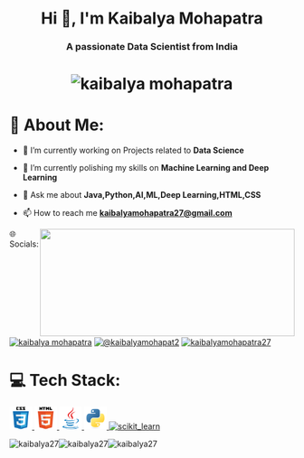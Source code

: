 <h1 align="center">Hi 👋, I'm Kaibalya Mohapatra</h1>
<h3 align="center">A passionate Data Scientist from India</h3>
<h1 align="center"><img src="https://camo.githubusercontent.com/57fa48284a010d95230eca56ca861b51ba47faa70c06dab4ddd75edb6c149cd3/68747470733a2f2f692e70696e696d672e636f6d2f6f726967696e616c732f66612f64612f61632f66616461616363626534326265373633393362333431303137623733353336372e676966" alt="kaibalya mohapatra" height="250" width="350" /></h1>
<h1 align="left">💫 About Me:</h1>

- 🔭 I’m currently working on Projects related to **Data Science**

- 🌱 I’m currently polishing my skills on **Machine Learning and Deep Learning**

- 💬 Ask me about **Java,Python,AI,ML,Deep Learning,HTML,CSS**

- 📫 How to reach me **kaibalyamohapatra27@gmail.com**

<p><img align="right" src="https://camo.githubusercontent.com/943efdc43367d89087f1cf55384537f2dc888fcccbdc8e33538ed461bb634c3e/68747470733a2f2f692e70696e696d672e636f6d2f6f726967696e616c732f63342f39352f31342f63343935313433633939663638626439653563313631383832323136653964372e676966"height=190 width="450 /></p>

<h1 align="left">🌐 Socials:</h1>
<p align="left">
<a href="https://linkedin.com/in/kaibalyamohapatra" target="blank"><img align="center" src="https://camo.githubusercontent.com/d94940866c98cb4fca5783c4e8ac95776d2f52df6bbf3d5ab9e30d76836f30ae/68747470733a2f2f696d672e736869656c64732e696f2f62616467652f4c696e6b6564496e2d2532333030373742352e7376673f6c6f676f3d6c696e6b6564696e266c6f676f436f6c6f723d7768697465" alt="kaibalya mohapatra" height="30" width="100" /></a>
<a href="https://www.hackerrank.com/@kaibalyamohapat2" target="blank"><img align="center" src="https://camo.githubusercontent.com/36f4cd20b3907b0364a481251d14ff9b024186f6f19be4508c025040d0155bd7/68747470733a2f2f69302e77702e636f6d2f6772616473696e67616d65732e636f6d2f77702d636f6e74656e742f75706c6f6164732f323031362f30352f3835363737315f3636383232343035333139373834315f313934333639393030395f6f2e706e67" alt="@kaibalyamohapat2" height="30" width="100" /></a>
<a href="https://www.leetcode.com/kaibalyamohapatra27" target="blank"><img align="center" src="https://cdn.icon-icons.com/icons2/2530/PNG/512/leetcode_button_icon_151892.png" alt="kaibalyamohapatra27" height="30" width="100" /></a>
</p>

<h1 align="left">💻 Tech Stack:</h1>
<p align="left"> <a href="https://www.w3schools.com/css/" target="_blank" rel="noreferrer"> <img src="https://raw.githubusercontent.com/devicons/devicon/master/icons/css3/css3-original-wordmark.svg" alt="css3" width="40" height="40"/> </a> <a href="https://www.w3.org/html/" target="_blank" rel="noreferrer"> <img src="https://raw.githubusercontent.com/devicons/devicon/master/icons/html5/html5-original-wordmark.svg" alt="html5" width="40" height="40"/> </a> <a href="https://www.java.com" target="_blank" rel="noreferrer"> <img src="https://raw.githubusercontent.com/devicons/devicon/master/icons/java/java-original.svg" alt="java" width="40" height="40"/> </a> <a href="https://www.python.org" target="_blank" rel="noreferrer"> <img src="https://raw.githubusercontent.com/devicons/devicon/master/icons/python/python-original.svg" alt="python" width="40" height="40"/> </a> <a href="https://scikit-learn.org/" target="_blank" rel="noreferrer"> <img src="https://upload.wikimedia.org/wikipedia/commons/0/05/Scikit_learn_logo_small.svg" alt="scikit_learn" width="40" height="40"/> </a> </p>

<p><img align="left" src="https://github-readme-stats.vercel.app/api?username=kaibalya27&show_icons=true&locale=en" alt="kaibalya27" /></p>

<p><img align="left" src="https://github-readme-streak-stats.herokuapp.com/?user=kaibalya27&" alt="kaibalya27" /></p>

<p><img align="left" src="https://github-readme-stats.vercel.app/api/top-langs?username=kaibalya27&show_icons=true&locale=en&layout=compact" alt="kaibalya27" /></p>



<!---
Kaibalya27/Kaibalya27 is a ✨ special ✨ repository because its `README.md` (this file) appears on your GitHub profile.
You can click the Preview link to take a look at your changes.
--->
